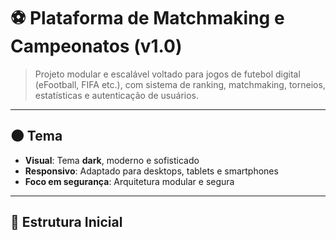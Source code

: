 # ⚽ Plataforma de Matchmaking e Campeonatos (v1.0)

> Projeto modular e escalável voltado para jogos de futebol digital (eFootball, FIFA etc.), com sistema de ranking, matchmaking, torneios, estatísticas e autenticação de usuários.

---

## 🌑 Tema
- **Visual**: Tema **dark**, moderno e sofisticado
- **Responsivo**: Adaptado para desktops, tablets e smartphones
- **Foco em segurança**: Arquitetura modular e segura

---

## 🧱 Estrutura Inicial

